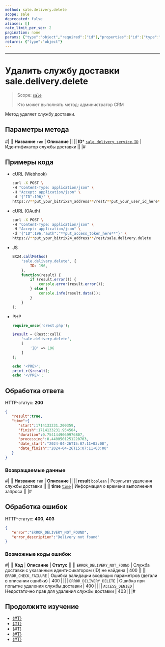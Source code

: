 ```yaml
---
method: sale.delivery.delete
scope: sale
deprecated: false
aliases: []
rate_limit_per_sec: 2
pagination: none
params: {"type":"object","required":["id"],"properties":{"id":{"type":"integer"}}}
returns: {"type":"object"}
---
```



---

# Удалить службу доставки sale.delivery.delete

> Scope: [`sale`](../../../scopes/permissions.md)
>
> Кто может выполнять метод: администратор CRM

Метод удаляет службу доставки. 

## Параметры метода



#|
|| **Название**
`тип` | **Описание** ||
|| **ID***
[`sale_delivery_service.ID`](../../data-types.md) | Идентификатор службы доставки   ||
|#

## Примеры кода





- cURL (Webhook)

    ```bash
    curl -X POST \
    -H "Content-Type: application/json" \
    -H "Accept: application/json" \
    -d '{"ID":196}' \
    https://**put_your_bitrix24_address**/rest/**put_your_user_id_here**/**put_your_webhook_here**/sale.delivery.delete
    ```

- cURL (OAuth)

    ```bash
    curl -X POST \
    -H "Content-Type: application/json" \
    -H "Accept: application/json" \
    -d '{"ID":196,"auth":"**put_access_token_here**"}' \
    https://**put_your_bitrix24_address**/rest/sale.delivery.delete
    ```

- JS

    ```js
    BX24.callMethod(
        'sale.delivery.delete', {
            ID: 196,
        },
        function(result) {
            if (result.error()) {
                console.error(result.error());
            } else {
                console.info(result.data());
            }
        }
    );
    ```

- PHP

    ```php
    require_once('crest.php');

    $result = CRest::call(
        'sale.delivery.delete',
        [
            'ID' => 196
        ]
    );

    echo '<PRE>';
    print_r($result);
    echo '</PRE>';
    ```



## Обработка ответа

HTTP-статус: **200**

```json
{
   "result":true,
   "time":{
      "start":1714133231.200359,
      "finish":1714133231.954504,
      "duration":0.7541449069976807,
      "processing":0.4400501251220703,
      "date_start":"2024-04-26T15:07:11+03:00",
      "date_finish":"2024-04-26T15:07:11+03:00"
   }
}
```

### Возвращаемые данные

#|
|| **Название**
`тип` | **Описание** ||
|| **result**
[`boolean`](../../../data-types.md) | Результат удаления службы доставки ||
|| **time**
[`time`](../../../data-types.md) | Информация о времени выполнения запроса ||
|#

## Обработка ошибок

HTTP-статус: **400**, **403**

```json
{
   "error":"ERROR_DELIVERY_NOT_FOUND",
   "error_description":"Delivery not found"
}
```



### Возможные коды ошибок

#|
|| **Код** | **Описание** | **Статус** ||
|| `ERROR_DELIVERY_NOT_FOUND` | Служба доставки с указанным идентификатором (ID) не найдена | 400 ||
|| `ERROR_CHECK_FAILURE` | Ошибка валидации входящих параметров (детали в описании ошибки) | 400 ||
|| `ERROR_DELIVERY_DELETE` | Ошибка при попытке удаления службы доставки | 400 ||
|| `ACCESS_DENIED` | Недостаточно прав для удаления службы доставки | 403 ||
|#



## Продолжите изучение

- [{#T}](./sale-delivery-add.md)
- [{#T}](./sale-delivery-update.md)
- [{#T}](./sale-delivery-config-update.md)
- [{#T}](./sale-delivery-config-get.md)
- [{#T}](./sale-delivery-get-list.md)
